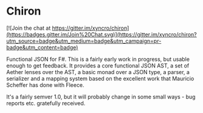 Chiron
======

[![Join the chat at https://gitter.im/xyncro/chiron](https://badges.gitter.im/Join%20Chat.svg)](https://gitter.im/xyncro/chiron?utm_source=badge&utm_medium=badge&utm_campaign=pr-badge&utm_content=badge)

Functional JSON for F#. This is a fairly early work in progress, but usable enough to get feedback. It provides a core functional JSON AST, a set of Aether lenses over the AST, a basic monad over a JSON type, a parser, a serializer and a mapping system based on the excellent work that Mauricio Scheffer has done with Fleece.

It's a fairly semver 1.0, but it will probably change in some small ways - bug reports etc. gratefully received.
